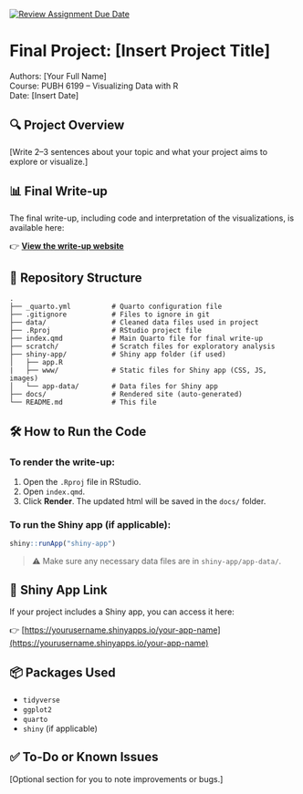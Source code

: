 [![Review Assignment Due Date](https://classroom.github.com/assets/deadline-readme-button-22041afd0340ce965d47ae6ef1cefeee28c7c493a6346c4f15d667ab976d596c.svg)](https://classroom.github.com/a/2V1dzZDL)
# Final Project: [Insert Project Title]

Authors: [Your Full Name]  
Course: PUBH 6199 – Visualizing Data with R  
Date: [Insert Date]

## 🔍 Project Overview

[Write 2–3 sentences about your topic and what your project aims to explore or visualize.]

## 📊 Final Write-up

The final write-up, including code and interpretation of the visualizations, is available here:

👉 [**View the write-up website**](https://pubh6199-data-viz-with-r.github.io/hw6-YOUR-TEAM-NAME/)

## 📂 Repository Structure

```plaintext
.
├── _quarto.yml          # Quarto configuration file
├── .gitignore           # Files to ignore in git
├── data/                # Cleaned data files used in project
├── .Rproj               # RStudio project file
├── index.qmd            # Main Quarto file for final write-up
├── scratch/             # Scratch files for exploratory analysis         
├── shiny-app/           # Shiny app folder (if used)
│   ├── app.R
|   ├── www/             # Static files for Shiny app (CSS, JS, images)
│   └── app-data/        # Data files for Shiny app
├── docs/                # Rendered site (auto-generated)
└── README.md            # This file
```

## 🛠 How to Run the Code

### To render the write-up:

1. Open the `.Rproj` file in RStudio.
2. Open `index.qmd`.
3. Click **Render**. The updated html will be saved in the `docs/` folder.

### To run the Shiny app (if applicable):

```r
shiny::runApp("shiny-app")
```

> ⚠️ Make sure any necessary data files are in `shiny-app/app-data/`.

## 🔗 Shiny App Link

If your project includes a Shiny app, you can access it here:

👉 [https://yourusername.shinyapps.io/your-app-name](https://yourusername.shinyapps.io/your-app-name)

## 📦 Packages Used

- `tidyverse`
- `ggplot2`
- `quarto`
- `shiny` (if applicable)

## ✅ To-Do or Known Issues

[Optional section for you to note improvements or bugs.]
